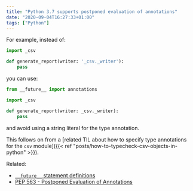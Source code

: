 ```yaml
---
title: "Python 3.7 supports postponed evaluation of annotations"
date: "2020-09-04T16:27:33+01:00"
tags: ["Python"]
---
```


For example, instead of:

```py
import _csv

def generate_report(writer: '_csv._writer'):
    pass
```

you can use:

```py
from __future__ import annotations

import _csv

def generate_report(writer: _csv._writer):
    pass
```

and avoid using a string literal for the type annotation.

This follows on from a [related TIL about how to specify type annotations for the `csv` module]({{< ref "posts/how-to-typecheck-csv-objects-in-python" >}}).

Related:

- [`__future__` statement definitions](https://docs.python.org/3/library/__future__.html)
- [PEP 563 - Postponed Evaluation of Annotations](https://www.python.org/dev/peps/pep-0563/)
